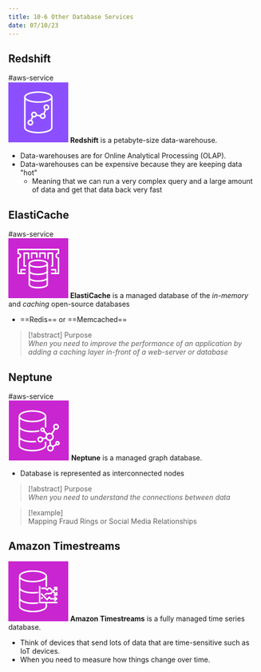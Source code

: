 ```yaml
---
title: 10-6 Other Database Services
date: 07/10/23
---
```


## Redshift

\#aws-service   
![35](../../images/icons/Redshift_Icon.png) **Redshift** is a petabyte-size data-warehouse. 

* Data-warehouses are for Online Analytical Processing (OLAP).
* Data-warehouses can be expensive because they are keeping data "hot"
  * Meaning that we can run a very complex query and a large amount of data and get that data back very fast

## ElastiCache

\#aws-service   
![35](../../images/icons/ElastiCache_Icon.png)  **ElastiCache** is a managed database of the *in-memory* and *caching* open-source databases

* ==Redis== or ==Memcached==

 > 
 > \[!abstract\] Purpose  
 > *When you need to improve the performance of an application by adding a caching layer in-front of a web-server or database*

## Neptune

\#aws-service   
![35](../../images/icons/Neptune_Icon.png) **Neptune** is a managed graph database. 

* Database is represented as interconnected nodes

 > 
 > \[!abstract\] Purpose  
 > *When you need to understand the connections between data*

 > 
 > \[!example\]  
 > Mapping Fraud Rings or Social Media Relationships

## Amazon Timestreams

![35](../../images/icons/Timestream_Icon.png)  **Amazon Timestreams** is a fully managed time series database. 

* Think of devices that send lots of data that are time-sensitive such as IoT devices.
* When you need to measure how things change over time.
